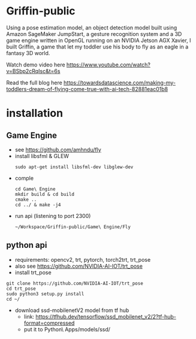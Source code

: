 # Griffin-public

Using a pose estimation model, an object detection model built using Amazon SageMaker JumpStart, a gesture recognition system and a 3D game engine written in OpenGL running on an NVIDIA Jetson AGX Xavier, I built Griffin, a game that let my toddler use his body to fly as an eagle in a fantasy 3D world.

Watch demo video here
https://www.youtube.com/watch?v=BSbp2cRqIsc&t=6s

Read the full blog here
https://towardsdatascience.com/making-my-toddlers-dream-of-flying-come-true-with-ai-tech-82881eac01b8


# installation

## Game Engine

- see https://github.com/amhndu/fly
- install libsfml & GLEW 
    ```
    sudo apt-get install libsfml-dev libglew-dev
    ```
- comple 
    ```
    cd Game\ Engine
    mkdir build & cd build 
    cmake ..
    cd ../ & make -j4

    ```
- run api  (listening to port 2300) 
    ```
    ~/Workspace/Griffin-public/Game\ Engine/Fly
    ```

## python api

- requirements: opencv2, trt, pytorch, torch2trt, trt_pose 
- also see https://github.com/NVIDIA-AI-IOT/trt_pose
- install trt_pose
```
git clone https://github.com/NVIDIA-AI-IOT/trt_pose
cd trt_pose
sudo python3 setup.py install
cd ~/
``` 
- download ssd-mobilenetV2 model from tf hub 
    * link: https://tfhub.dev/tensorflow/ssd_mobilenet_v2/2?tf-hub-format=compressed
    * put it to Python\ Apps/models/ssd/
  
